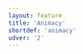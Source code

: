 ```yaml
---
layout: feature
title: 'Animacy'
shortdef: 'animacy'
udver: '2'
---
```

<!-- Interlanguage links updated Út zář 29 20:31:33 CEST 2020 -->

